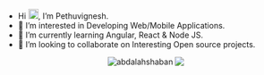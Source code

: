 - Hi <img src="https://user-images.githubusercontent.com/1303154/88677602-1635ba80-d120-11ea-84d8-d263ba5fc3c0.gif" width="18px" alt="hi">, I’m Pethuvignesh.
- 👀 I’m interested in Developing Web/Mobile Applications.
- 🌱 I’m currently learning Angular, React & Node JS.
- 💞️ I’m looking to collaborate on Interesting Open source projects.

<div align="center">
    <img src="https://github-readme-stats.vercel.app/api?username=abdalahshaban&show_icons=true" alt="abdalahshaban" /> 
     <img align="top" src="https://github-readme-stats.vercel.app/api/top-langs/?username=abdalahshaban"/>
</div>

<!---
Vignesh179/Vignesh179 is a ✨ special ✨ repository because its `README.md` (this file) appears on your GitHub profile.
You can click the Preview link to take a look at your changes.
--->
